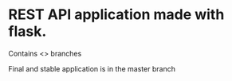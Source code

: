 # REST API application made with flask.

Contains <> branches

Final and stable application is in the master branch